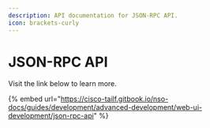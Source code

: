 ```yaml
---
description: API documentation for JSON-RPC API.
icon: brackets-curly
---
```


# JSON-RPC API

Visit the link below to learn more.

{% embed url="https://cisco-tailf.gitbook.io/nso-docs/guides/development/advanced-development/web-ui-development/json-rpc-api" %}
